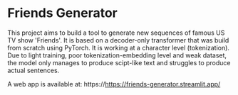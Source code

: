 # Friends Generator

This project aims to build a tool to generate new sequences of famous US TV show 'Friends'. It is based on a decoder-only transformer that was build from scratch using PyTorch. It is working at a character level (tokenization).
Due to light training, poor tokenization-embedding level and weak dataset, the model only manages to produce scipt-like text and struggles to produce actual sentences.

A web app is available at: https://https://friends-generator.streamlit.app/
